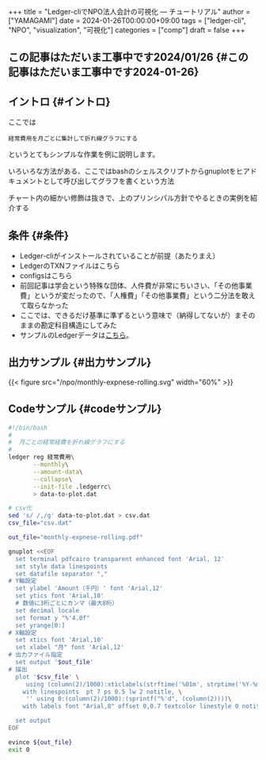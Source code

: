 +++
title = "Ledger-cliでNPO法人会計の可視化 — チュートリアル"
author = ["YAMAGAMI"]
date = 2024-01-26T00:00:00+09:00
tags = ["ledger-cli", "NPO", "visualization", "可視化"]
categories = ["comp"]
draft = false
+++

## この記事はただいま工事中です2024/01/26 {#この記事はただいま工事中です2024-01-26}


## イントロ {#イントロ}

ここでは

```text
経常費用を月ごとに集計して折れ線グラフにする
```

というとてもシンプルな作業を例に説明します。

いろいろな方法がある、ここではbashのシェルスクリプトからgnuplotをヒアドキュメントとして呼び出してグラフを書くという方法

チャート内の細かい修飾は抜きで、上のプリンシパル方針でやるときの実例を紹介する


## 条件 {#条件}

-   Ledger-cliがインストールされていることが前提（あたりまえ）
-   LedgerのTXNファイルはこちら
-   configsはこちら
-   前回記事は学会という特殊な団体、人件費が非常にちいさい、「その他事業費」というが変だったので、「人権費」「その他事業費」という二分法を敢えて取らなかった
-   ここでは、できるだけ基準に準ずるという意味で（納得してないが）まそのままの勘定科目構造にしてみた
-   サンプルのLedgerデータは[こちら](https://bred-in-bingo.netlify.app/npo/sample-NPO.ledger)。


## 出力サンプル {#出力サンプル}

<a id="figure--sample-chart"></a>

{{< figure src="/npo/monthly-expnese-rolling.svg" width="60%" >}}


## Codeサンプル {#codeサンプル}

```sh
#!/bin/bash
#
#  月ごとの経常経費を折れ線グラフにする
#
ledger reg 経常費用\
       --monthly\
       --amount-data\
       --collapse\
       --init-file .ledgerrc\
       > data-to-plot.dat

# csv化
sed 's/ /,/g' data-to-plot.dat > csv.dat
csv_file="csv.dat"

out_file="monthly-expnese-rolling.pdf"

gnuplot <<EOF
  set terminal pdfcairo transparent enhanced font 'Arial, 12'
  set style data linespoints
  set datafile separator ","
# Y軸設定
  set ylabel 'Amount（千円）' font 'Arial,12'
  set ytics font 'Arial,10'
  # 数値に3桁ごとにカンマ（最大8桁）
  set decimal locale
  set format y "%'4.0f"
  set yrange[0:]
# X軸設定
  set xtics font 'Arial,10'
  set xlabel "月" font 'Arial,12'
# 出力ファイル指定
  set output '$out_file'
# 描出
  plot '$csv_file' \
     using (column(2)/1000):xticlabels(strftime('%01m', strptime('%Y-%m-%d', strcol(1))))\
	with linespoints  pt 7 ps 0.5 lw 2 notitle, \
     '' using 0:(column(2)/1000):(sprintf("%'d", (column(2))))\
	with labels font "Arial,8" offset 0,0.7 textcolor linestyle 0 notitle

  set output
EOF

evince ${out_file}
exit 0
```
